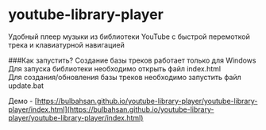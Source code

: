 # youtube-library-player
Удобный плеер музыки из библиотеки YouTube с быстрой перемоткой трека и клавиатурной навигацией

###Как запустить?
Создание базы треков работает только для Windows<br>
Для запуска библиотеки необходимо открыть файл index.html<br>
Для создания/обновления базы треков необходимо запустить файл update.bat

Демо - [https://bulbahsan.github.io/youtube-library-player/youtube-library-player/index.html](https://bulbahsan.github.io/youtube-library-player/youtube-library-player/index.html)
